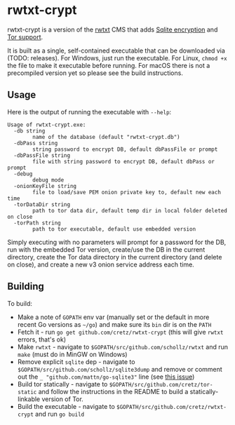 # rwtxt-crypt

rwtxt-crypt is a version of the [rwtxt](https://github.com/schollz/rwtxt) CMS that adds
[Sqlite encryption](https://github.com/cretz/go-sqleet) and [Tor support](https://github.com/cretz/bine).

It is built as a single, self-contained executable that can be downloaded via (TODO: releases). For Windows, just run
the executable. For Linux, `chmod +x` the file to make it executable before running. For macOS there is not a
precompiled version yet so please see the build instructions.

## Usage

Here is the output of running the executable with `--help`:

    Usage of rwtxt-crypt.exe:
      -db string
            name of the database (default "rwtxt-crypt.db")
      -dbPass string
            string password to encrypt DB, default dbPassFile or prompt
      -dbPassFile string
            file with string password to encrypt DB, default dbPass or prompt
      -debug
            debug mode
      -onionKeyFile string
            file to load/save PEM onion private key to, default new each time
      -torDataDir string
            path to tor data dir, default temp dir in local folder deleted on close
      -torPath string
            path to tor executable, default use embedded version

Simply executing with no parameters will prompt for a password for the DB, run with the embedded Tor version, create/use
the DB in the current directory, create the Tor data directory in the current directory (and delete on close), and
create a new v3 onion service address each time.

## Building

To build:

* Make a note of `GOPATH` env var (manually set or the default in more recent Go versions as `~/go`) and make sure its
  `bin` dir is on the `PATH`
* Fetch it - run `go get github.com/cretz/rwtxt-crypt` (this will give `rwtxt` errors, that's ok)
* Make `rwtxt` - navigate to `$GOPATH/src/github.com/schollz/rwtxt` and run `make` (must do in MinGW on Windows)
* Remove explicit `sqlite` dep - navigate to `$GOPATH/src/github.com/schollz/sqlite3dump` and remove or comment out the
  `_ "github.com/mattn/go-sqlite3"` line (see [this issue](https://github.com/schollz/sqlite3dump/issues/1))
* Build tor statically - navigate to `$GOPATH/src/github.com/cretz/tor-static` and follow the instructions in the README
  to build a statically-linkable version of Tor.
* Build the executable - navigate to `$GOPATH/src/github.com/cretz/rwtxt-crypt` and run `go build`
